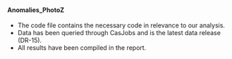 #### Anomalies_PhotoZ
* The code file contains the necessary code in relevance to our analysis.
* Data has been queried through CasJobs and is the latest data release (DR-15).
* All results have been compiled in the report.
